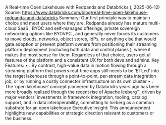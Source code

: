 A Real-time Open Lakehouse with Redpanda and Databricks (, 2025-06-12)
Source: https://www.databricks.com/blog/real-time-open-lakehouse-redpanda-and-databricks
Summary: Our first principle was to maintain choice and meet users where they are. Redpanda already has mature multi-cloud SaaS , BYOC and self-managed offerings, private sovereign networking options like BYOVPC , and generally never forces its customers to move clouds, networks, object stores, IdPs, or anything else that would gate adoption or prevent platform owners from positioning their streaming platform deployment (including both data and control planes ), where it makes the most sense for them. Regardless of that choice, users get all features of the platform and a consistent UX for both devs and admins.
Key Features:
• . By contrast, high-value data in motion flowing through a streaming platform that powers real-time apps still needs to be ‘ETLed’ into the target lakehouse through a point-to-point, per-stream data integration job, or by running a costly connector infrastructure on its own cluster
• . The ‘open lakehouse’ concept pioneered by Databricks years ago has been more broadly realized through the recent rise of Apache Iceberg™, driven by major vendors’ investments in framework integration, tooling, catalog support, and in data interoperability, committing to Iceberg as a common substrate for an open lakehouse
Executive Insight: This announcement highlights new capabilities or strategic direction relevant to customers or the business.
